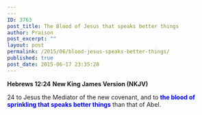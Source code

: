 ```yaml
---
---
ID: 3763
post_title: The Blood of Jesus that speaks better things
author: Praison
post_excerpt: ""
layout: post
permalink: /2015/06/blood-jesus-speaks-better-things/
published: true
post_date: 2015-06-17 23:35:28
---
```

<strong>Hebrews 12:24</strong>
<strong> New King James Version (NKJV)</strong>

24 to Jesus the Mediator of the new covenant, and to <span style="color: #0000ff;"><strong>the blood of sprinkling that speaks better things</strong></span> than that of Abel.